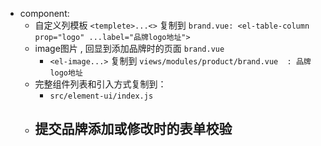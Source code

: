 - component: 
	- 自定义列模板 `<templete>...<>` 复制到 `brand.vue: <el-table-column prop="logo" ...label="品牌logo地址">`
	- image图片 , 回显到添加品牌时的页面 `brand.vue`
		- `<el-image...>` 复制到 `views/modules/product/brand.vue  : 品牌logo地址`
	- 完整组件列表和引入方式复制到：
		- `src/element-ui/index.js`
	- 提交品牌添加或修改时的表单校验
		- 
